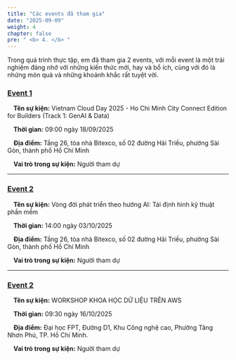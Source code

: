 ```yaml
---
title: "Các events đã tham gia"
date: "2025-09-09"
weight: 4
chapter: false
pre: " <b> 4. </b> "
---
```


Trong quá trình thực tập, em đã tham gia 2 events, với mỗi event là một trải nghiệm đáng nhớ với những kiến thức mới, hay và bổ ích, cùng với đó là nhứng món quà và những khoảnh khắc rất tuyệt vời.

### [Event 1](4.1-Event1/)

&emsp;**Tên sự kiện:** Vietnam Cloud Day 2025 - Ho Chi Minh City Connect Edition for Builders (Track 1: GenAI & Data)

&emsp;**Thời gian:** 09:00 ngày 18/09/2025

&emsp;**Địa điểm:** Tầng 26, tòa nhà Bitexco, số 02 đường Hải Triều, phường Sài Gòn, thành phố Hồ Chí Minh

&emsp;**Vai trò trong sự kiện:** Người tham dự

---

### [Event 2](4.2-Event2/)

&emsp;**Tên sự kiện:** Vòng đời phát triển theo hướng AI: Tái định hình kỹ thuật phần mềm

&emsp;**Thời gian:** 14:00 ngày 03/10/2025

&emsp;**Địa điểm:** Tầng 26, tòa nhà Bitexco, số 02 đường Hải Triều, phường Sài Gòn, thành phố Hồ Chí Minh

&emsp;**Vai trò trong sự kiện:** Người tham dự

---

### [Event 2](4.3-Event3/)

&emsp;**Tên sự kiện:** WORKSHOP KHOA HỌC DỮ LIỆU TRÊN AWS

&emsp;**Thời gian:** 09:30 ngày 16/10/2025

&emsp;**Địa điểm:** Đại học FPT, Đường D1, Khu Công nghệ cao, Phường Tăng Nhơn Phú, TP. Hồ Chí Minh.

&emsp;**Vai trò trong sự kiện:** Người tham dự
